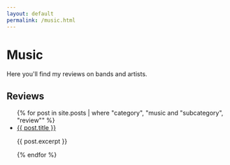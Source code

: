 ```yaml
---
layout: default
permalink: /music.html
---
```

# Music

Here you'll find my reviews on bands and artists.

## Reviews
<ul>
	{% for post in site.posts | where "category", "music and "subcategory", "review"" %}
<li>
<a href="{{ site.url }}{{site.baseurl}}{{ post.url }}">{{ post.title }}</a>	
</li>
<p>{{ post.excerpt }}</p>
{% endfor %}
</ul>
